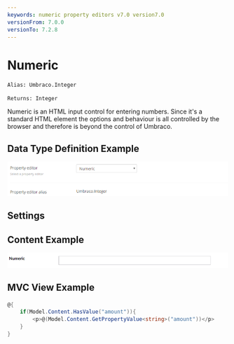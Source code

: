 ```yaml
---
keywords: numeric property editors v7.0 version7.0
versionFrom: 7.0.0
versionTo: 7.2.8
---
```


# Numeric

`Alias: Umbraco.Integer`

`Returns: Integer`

Numeric is an HTML input control for entering numbers. Since it's a standard HTML element the options and behaviour is all controlled by the browser and therefore is beyond the control of Umbraco.

## Data Type Definition Example

![Numeric Data Type Definition](images/7/numeric-datatype.png)

## Settings

## Content Example

![Numeric Content Definition](images/7/numeric-content.png)


## MVC View Example

```csharp
@{
    if(Model.Content.HasValue("amount")){
        <p>@(Model.Content.GetPropertyValue<string>("amount"))</p>
    }
}
```
